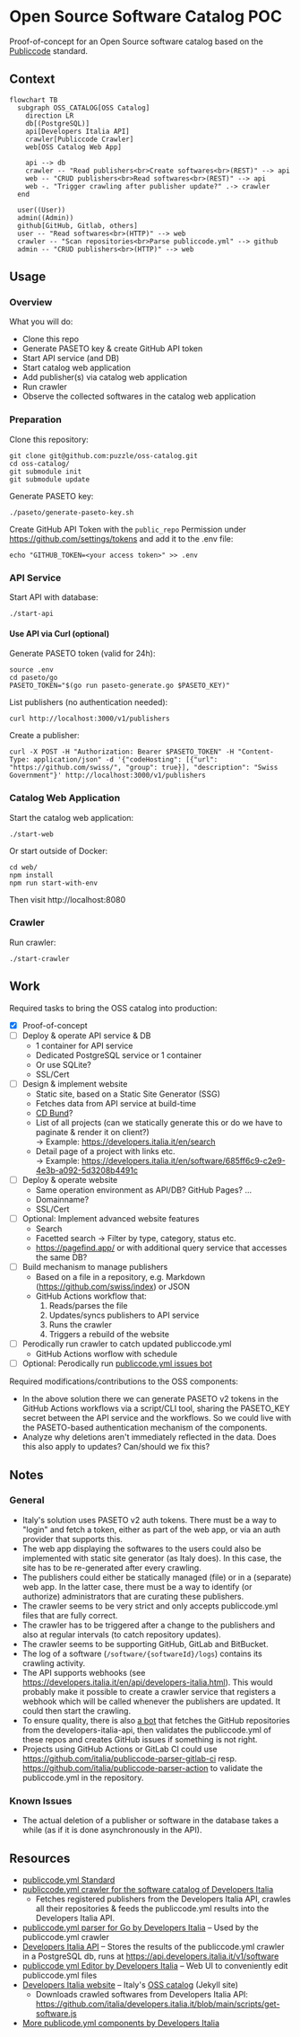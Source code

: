 # Open Source Software Catalog POC

Proof-of-concept for an Open Source software catalog based on the [Publiccode](https://github.com/publiccodeyml) standard.

## Context

```mermaid
flowchart TB
  subgraph OSS_CATALOG[OSS Catalog]
    direction LR
    db[(PostgreSQL)]
    api[Developers Italia API]
    crawler[Publiccode Crawler]
    web[OSS Catalog Web App]

    api --> db
    crawler -- "Read publishers<br>Create softwares<br>(REST)" --> api
    web -- "CRUD publishers<br>Read softwares<br>(REST)" --> api
    web -. "Trigger crawling after publisher update?" .-> crawler
  end

  user((User))
  admin((Admin))
  github[GitHub, Gitlab, others]
  user -- "Read softwares<br>(HTTP)" --> web
  crawler -- "Scan repositories<br>Parse publiccode.yml" --> github
  admin -- "CRUD publishers<br>(HTTP)" --> web
```

## Usage

### Overview

What you will do:

- Clone this repo
- Generate PASETO key & create GitHub API token
- Start API service (and DB)
- Start catalog web application
- Add publisher(s) via catalog web application
- Run crawler
- Observe the collected softwares in the catalog web application

### Preparation

Clone this repository:

```
git clone git@github.com:puzzle/oss-catalog.git
cd oss-catalog/
git submodule init
git submodule update
```

Generate PASETO key:

```
./paseto/generate-paseto-key.sh
```

Create GitHub API Token with the `public_repo` Permission under https://github.com/settings/tokens and add it to the .env file:

```
echo "GITHUB_TOKEN=<your access token>" >> .env
```

### API Service

Start API with database:

```
./start-api
```

#### Use API via Curl (optional)

Generate PASETO token (valid for 24h):

```
source .env
cd paseto/go
PASETO_TOKEN="$(go run paseto-generate.go $PASETO_KEY)"
```

List publishers (no authentication needed):

```
curl http://localhost:3000/v1/publishers
```

Create a publisher:

```
curl -X POST -H "Authorization: Bearer $PASETO_TOKEN" -H "Content-Type: application/json" -d '{"codeHosting": [{"url": "https://github.com/swiss/", "group": true}], "description": "Swiss Government"}' http://localhost:3000/v1/publishers
```

### Catalog Web Application

Start the catalog web application:

```
./start-web
```

Or start outside of Docker:

```
cd web/
npm install
npm run start-with-env
```

Then visit http://localhost:8080

### Crawler

Run crawler:

```
./start-crawler
```

## Work

Required tasks to bring the OSS catalog into production:

- [x] Proof-of-concept
- [ ] Deploy & operate API service & DB
  - 1 container for API service
  - Dedicated PostgreSQL service or 1 container
  - Or use SQLite?
  - SSL/Cert
- [ ] Design & implement website
  - Static site, based on a Static Site Generator (SSG)
  - Fetches data from API service at build-time
  - [CD Bund](https://www.bk.admin.ch/bk/de/home/dokumentation/cd-bund/cd-manual.html)?
  - List of all projects (can we statically generate this or do we have to paginate & render it on client?) \
    → Example: https://developers.italia.it/en/search
  - Detail page of a project with links etc. \
    → Example: https://developers.italia.it/en/software/685ff6c9-c2e9-4e3b-a092-5d3208b4491c
- [ ] Deploy & operate website
  - Same operation environment as API/DB? GitHub Pages? ...
  - Domainname?
  - SSL/Cert
- [ ] Optional: Implement advanced website features
  - Search
  - Facetted search → Filter by type, category, status etc.
  - https://pagefind.app/ or with additional query service that accesses the same DB?
- [ ] Build mechanism to manage publishers
  - Based on a file in a repository, e.g. Markdown (https://github.com/swiss/index) or JSON
  - GitHub Actions workflow that:
    1. Reads/parses the file
    2. Updates/syncs publishers to API service
    3. Runs the crawler
    4. Triggers a rebuild of the website
- [ ] Perodically run crawler to catch updated publiccode.yml
  - GitHub Actions worflow with schedule
- [ ] Optional: Perodically run [publiccode.yml issues bot](https://www.bk.admin.ch/bk/de/home/dokumentation/cd-bund/cd-manual.html)

Required modifications/contributions to the OSS components:

- In the above solution there we can generate PASETO v2 tokens in the GitHub Actions workflows via a script/CLI tool, sharing the PASETO_KEY secret between the API service and the workflows. So we could live with the PASETO-based authentication mechanism of the components.
- Analyze why deletions aren't immediately reflected in the data. Does this also apply to updates? Can/should we fix this?

## Notes

### General

- Italy's solution uses PASETO v2 auth tokens. There must be a way to "login" and fetch a token, either as part of the web app, or via an auth provider that supports this.
- The web app displaying the softwares to the users could also be implemented with static site generator (as Italy does). In this case, the site has to be re-generated after every crawling.
- The publishers could either be statically managed (file) or in a (separate) web app. In the latter case, there must be a way to identify (or authorize) administrators that are curating these publishers.
- The crawler seems to be very strict and only accepts publiccode.yml files that are fully correct.
- The crawler has to be triggered after a change to the publishers and also at regular intervals (to catch repository updates).
- The crawler seems to be supporting GitHub, GitLab and BitBucket.
- The log of a software (`/software/{softwareId}/logs`) contains its crawling activity.
- The API supports webhooks (see https://developers.italia.it/en/api/developers-italia.html). This would probably make it possible to create a crawler service that registers a webhook which will be called whenever the publishers are updated. It could then start the crawling.
- To ensure quality, there is also [a bot](https://github.com/italia/publiccode-issueopener) that fetches the GitHub repositories from the developers-italia-api, then validates the publiccode.yml of these repos and creates GitHub issues if something is not right.
- Projects using GitHub Actions or GitLab CI could use https://github.com/italia/publiccode-parser-gitlab-ci resp. https://github.com/italia/publiccode-parser-action to validate the publiccode.yml in the repository.

### Known Issues

- The actual deletion of a publisher or software in the database takes a while (as if it is done asynchronously in the API).

## Resources

- [publiccode.yml Standard](https://github.com/publiccodeyml/publiccode.yml)
- [publiccode.yml crawler for the software catalog of Developers Italia](https://github.com/italia/publiccode-crawler)
  - Fetches registered publishers from the Developers Italia API, crawles all their repositories & feeds the publiccode.yml results into the Developers Italia API.
- [publiccode.yml parser for Go by Developers Italia](https://github.com/italia/publiccode-parser-go) – Used by the publiccode.yml crawler
- [Developers Italia API](https://github.com/italia/developers-italia-api) – Stores the results of the publiccode.yml crawler in a PostgreSQL db, runs at https://api.developers.italia.it/v1/software
- [publiccode yml Editor by Developers Italia](https://github.com/italia/publiccode-editor) – Web UI to conveniently edit publiccode.yml files
- [Developers Italia website](https://github.com/italia/developers.italia.it) – Italy's [OSS catalog](https://developers.italia.it/en/software) (Jekyll site)
  - Downloads crawled softwares from Developers Italia API: https://github.com/italia/developers.italia.it/blob/main/scripts/get-software.js
- [More publicode.yml components by Developers Italia](https://github.com/italia#-publiccode)
